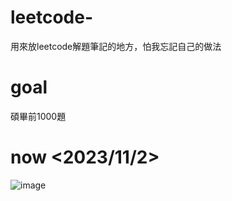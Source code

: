 # leetcode-
用來放leetcode解題筆記的地方，怕我忘記自己的做法
# goal
碩畢前1000題
# now <2023/11/2>
![image](https://github.com/Yi-Chung-Chen/leetcode-/assets/94212671/8c13f56f-e553-4ff8-bcbf-94d17fb5ab83)

